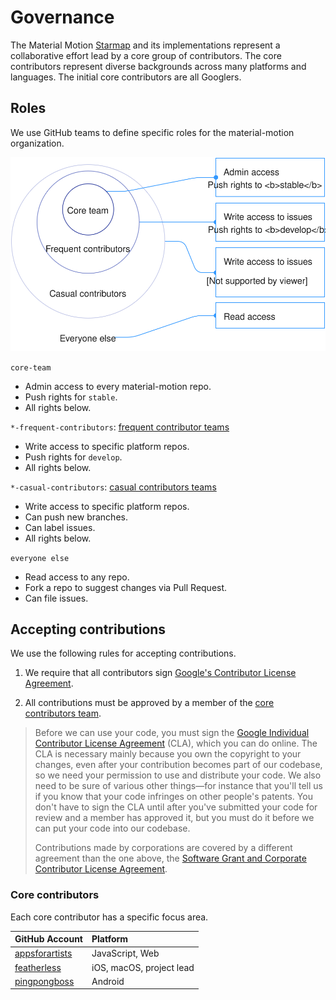 # Governance

The Material Motion [Starmap](https://material-motion.gitbooks.io/material-motion-starmap/content/) and its implementations represent a collaborative effort lead by a core group of contributors. The core contributors represent diverse backgrounds across many platforms and languages. The initial core contributors are all Googlers.

## Roles

We use GitHub teams to define specific roles for the material-motion organization.

![](../_assets/Contributors.svg)

`core-team`

- Admin access to every material-motion repo.
- Push rights for `stable`.
- All rights below.

`*-frequent-contributors`: [frequent contributor teams](https://github.com/orgs/material-motion/teams?utf8=%E2%9C%93&query=frequent%20contributors)

- Write access to specific platform repos.
- Push rights for `develop`.
- All rights below.

`*-casual-contributors`: [casual contributors teams](https://github.com/orgs/material-motion/teams?utf8=%E2%9C%93&query=casual%20contributors)

- Write access to specific platform repos.
- Can push new branches.
- Can label issues.
- All rights below.

`everyone else`

- Read access to any repo.
- Fork a repo to suggest changes via Pull Request.
- Can file issues.

## Accepting contributions

We use the following rules for accepting contributions.

1. We require that all contributors sign [Google's Contributor License Agreement](https://cla.developers.google.com/).

1. All contributions must be approved by a member of the [core contributors team](https://github.com/orgs/material-motion/teams/core-team).

> Before we can use your code, you must sign the [Google Individual Contributor License Agreement](https://developers.google.com/open-source/cla/individual?csw=1) (CLA), which you can do online. The CLA is necessary mainly because you own the copyright to your changes, even after your contribution becomes part of our codebase, so we need your permission to use and distribute your code. We also need to be sure of various other things—for instance that you'll tell us if you know that your code infringes on other people's patents. You don't have to sign the CLA until after you've submitted your code for review and a member has approved it, but you must do it before we can put your code into our codebase.
> 
> Contributions made by corporations are covered by a different agreement than the one above, the [Software Grant and Corporate Contributor License Agreement](https://cla.developers.google.com/about/google-corporate).

### Core contributors

Each core contributor has a specific focus area.

| GitHub Account | Platform |
|:-------|:------|
| [appsforartists](https://github.com/appsforartists) | JavaScript, Web |
| [featherless](https://github.com/jverkoey) | iOS, macOS, project lead |
| [pingpongboss](https://github.com/pingpongboss) | Android |
